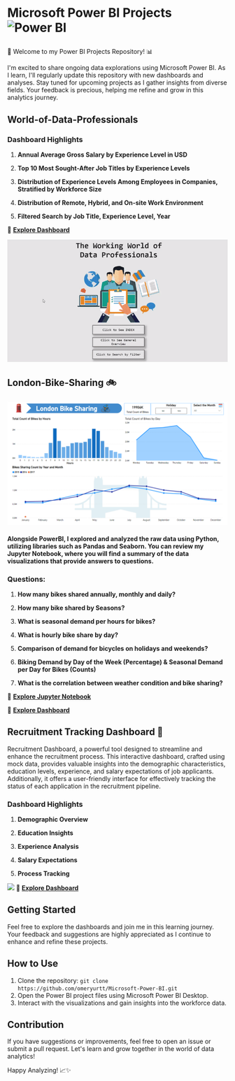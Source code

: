 # <p align="left">  Microsoft Power BI Projects <img src="https://profilinator.rishav.dev/skills-assets/powerbi.png" width="36" height="36" alt="Power BI" />  </p>

🚀 Welcome to my Power BI Projects Repository! 📊

I'm excited to share ongoing data explorations using Microsoft Power BI. As I learn, I'll regularly update this repository with new dashboards and analyses. Stay tuned for upcoming projects as I gather insights from diverse fields. Your feedback is precious, helping me refine and grow in this analytics journey.

## World-of-Data-Professionals
### Dashboard Highlights

1. **Annual Average Gross Salary by Experience Level in USD**

2. **Top 10 Most Sought-After Job Titles by Experience Levels**

3. **Distribution of Experience Levels Among Employees in Companies, Stratified by Workforce Size**

4. **Distribution of Remote, Hybrid, and On-site Work Environment**
   
5. **Filtered Search by Job Title, Experience Level, Year**

🔗 **[Explore Dashboard](Projects/World-of-Data-Professionals/World-of-Data-Professionals.pdf)**

![](Projects/World-of-Data-Professionals/ezgif.com-video-to-gif-converter.gif)

## London-Bike-Sharing 🚲
### 

![](Projects/London-Bike-Sharing/Screenshot.png)

#### Alongside PowerBI, I explored and analyzed the raw data using Python, utilizing libraries such as Pandas and Seaborn. You can review my Jupyter Notebook, where you will find a summary of the data visualizations that provide answers to questions.

### Questions:

1. **How many bikes shared annually, monthly and daily?**

2. **How many bike shared by Seasons?**

3. **What is seasonal demand per hours for bikes?**
   
4. **What is hourly bike share by day?**
   
5. **Comparison of demand for bicycles on holidays and weekends?**

6. **Biking Demand by Day of the Week (Percentage) & Seasonal Demand per Day for Bikes (Counts)**

7. **What is the correlation between weather condition and bike sharing?**

🔗 **[Explore Jupyter Notebook](Projects/London-Bike-Sharing/london-bike-sharing-analysis.ipynb)**

🔗 **[Explore Dashboard](Projects/London-Bike-Sharing/London-Bikes-Sharing.pbix)**

## Recruitment Tracking Dashboard 💼

Recruitment Dashboard, a powerful tool designed to streamline and enhance the recruitment process. This interactive dashboard, crafted using mock data, provides valuable insights into the demographic characteristics, education levels, experience, and salary expectations of job applicants. Additionally, it offers a user-friendly interface for effectively tracking the status of each application in the recruitment pipeline.

### Dashboard Highlights

1. **Demographic Overview**

2. **Education Insights**

3. **Experience Analysis**

4. **Salary Expectations**

5. **Process Tracking**


![](***)
🔗 **[Explore Dashboard](Projects/London-Bike-Sharing/London-Bikes-Sharing.pbix)**




## Getting Started

Feel free to explore the dashboards and join me in this learning journey. Your feedback and suggestions are highly appreciated as I continue to enhance and refine these projects.


## How to Use

1. Clone the repository: `git clone https://github.com/omeryurtt/Microsoft-Power-BI.git`
2. Open the Power BI project files using Microsoft Power BI Desktop.
3. Interact with the visualizations and gain insights into the workforce data.

## Contribution

If you have suggestions or improvements, feel free to open an issue or submit a pull request. Let's learn and grow together in the world of data analytics!

Happy Analyzing! 📈✨
